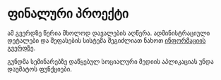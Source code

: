 # ფინალური პროექტი

ამ გვერდზე წერია მხოლოდ დავალების აღწერა. ადმინისტრაციული დეტალები და შეფასების სისტემა შეგიძლიათ ნახოთ [ინფორმაციის გვერდზე](../info/final_project).

გუნდმა სემინარებზე დაწყებულ სოციალური მედიის აპლიკაციას უნდა დაუმატოს ფუნქციები. 
